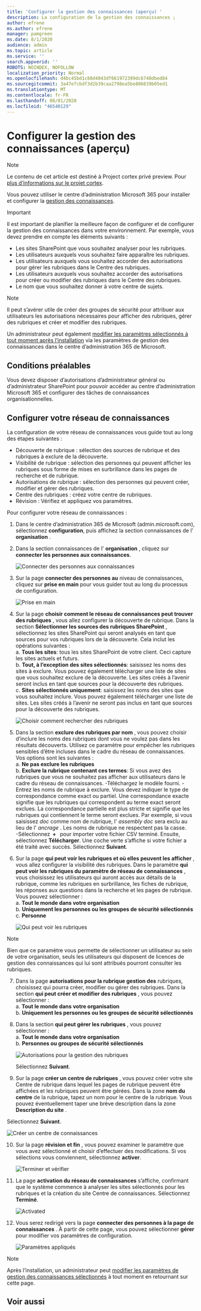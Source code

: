 ```yaml
---
title: 'Configurer la gestion des connaissances (aperçu) '
description: La configuration de la gestion des connaissances ;
author: efrene
ms.author: efrene
manager: pamgreen
ms.date: 8/1/2020
audience: admin
ms.topic: article
ms.service: ''
search.appverid: ''
ROBOTS: NOINDEX, NOFOLLOW
localization_priority: Normal
ms.openlocfilehash: d4bc45bd1c88d4043df661972399dc6740dbed84
ms.sourcegitcommit: 3a47efcbdf3d2b39caa2798ea5be806839b05ed1
ms.translationtype: MT
ms.contentlocale: fr-FR
ms.lasthandoff: 08/01/2020
ms.locfileid: "46540129"
---
```

# <a name="set-up-knowledge-management-preview"></a>Configurer la gestion des connaissances (aperçu)

> [!Note] 
> Le contenu de cet article est destiné à Project cortex privé preview. Pour [plus d’informations sur le projet cortex](https://aka.ms/projectcortex).

Vous pouvez utiliser le centre d’administration Microsoft 365 pour installer et configurer la [gestion des connaissances](knowledge-management-overview.md). 

> [!Important]
> Il est important de planifier la meilleure façon de configurer et de configurer la gestion des connaissances dans votre environnement. Par exemple, vous devez prendre en compte les éléments suivants :
- Les sites SharePoint que vous souhaitez analyser pour les rubriques.
- Les utilisateurs auxquels vous souhaitez faire apparaître les rubriques.
- Les utilisateurs auxquels vous souhaitez accorder des autorisations pour gérer les rubriques dans le Centre des rubriques.
- Les utilisateurs auxquels vous souhaitez accorder des autorisations pour créer ou modifier des rubriques dans le Centre des rubriques.
- Le nom que vous souhaitez donner à votre centre de sujets.

> [!Note]
> Il peut s’avérer utile de créer des groupes de sécurité pour attribuer aux utilisateurs les autorisations nécessaires pour afficher des rubriques, gérer des rubriques et créer et modifier des rubriques.

Un administrateur peut également [modifier les paramètres sélectionnés à tout moment après l’installation](manage-knowledge-network.md) via les paramètres de gestion des connaissances dans le centre d’administration 365 de Microsoft.

## <a name="requirements"></a>Conditions préalables 
Vous devez disposer d’autorisations d’administrateur général ou d’administrateur SharePoint pour pouvoir accéder au centre d’administration Microsoft 365 et configurer des tâches de connaissances organisationnelles.

## <a name="set-up-your-knowledge-network"></a>Configurer votre réseau de connaissances

La configuration de votre réseau de connaissances vous guide tout au long des étapes suivantes :

- Découverte de rubrique : sélection des sources de rubrique et des rubriques à exclure de la découverte.
- Visibilité de rubrique : sélection des personnes qui peuvent afficher les rubriques sous forme de mises en surbrillance dans les pages de recherche et de rubrique.
- Autorisations de rubrique : sélection des personnes qui peuvent créer, modifier et gérer des rubriques.
- Centre des rubriques : créez votre centre de rubriques.
- Révision : Vérifiez et appliquez vos paramètres.

Pour configurer votre réseau de connaissances :

1. Dans le centre d’administration 365 de Microsoft (admin.microsoft.com), sélectionnez **configuration**, puis affichez la section connaissances de l' **organisation** .
2. Dans la section connaissances de l' **organisation** , cliquez sur **connecter les personnes aux connaissances**.<br/>

    ![Connecter des personnes aux connaissances](../media/content-understanding/admin-org-knowledge-options.png) </br>

3. Sur la page **connecter des personnes au** niveau de connaissances, cliquez sur **prise en main** pour vous guider tout au long du processus de configuration.<br/>

    ![Prise en main](../media/content-understanding/k-get-started.png) </br>

4. Sur la page **choisir comment le réseau de connaissances peut trouver des rubriques** , vous allez configurer la découverte de rubrique. Dans la section **Sélectionner les sources des rubriques SharePoint** , sélectionnez les sites SharePoint qui seront analysés en tant que sources pour vos rubriques lors de la découverte. Cela inclut les opérations suivantes :</br>
    a. **Tous les sites**: tous les sites SharePoint de votre client. Ceci capture les sites actuels et futurs.</br>
    b. **Tout, à l’exception des sites sélectionnés**: saisissez les noms des sites à exclure.  Vous pouvez également télécharger une liste de sites que vous souhaitez exclure de la découverte. Les sites créés à l’avenir seront inclus en tant que sources pour la découverte des rubriques. </br>
    c. **Sites sélectionnés uniquement**: saisissez les noms des sites que vous souhaitez inclure. Vous pouvez également télécharger une liste de sites. Les sites créés à l’avenir ne seront pas inclus en tant que sources pour la découverte des rubriques. </br>

    ![Choisir comment rechercher des rubriques](../media/content-understanding/ksetup1.png) </br>
   
5. Dans la section **exclure des rubriques par nom** , vous pouvez choisir d’inclure les noms des rubriques dont vous ne voulez pas dans les résultats découverts. Utilisez ce paramètre pour empêcher les rubriques sensibles d’être incluses dans le cadre du réseau de connaissances. Vos options sont les suivantes :</br>
    a. **Ne pas exclure les rubriques** </br>
    b. **Exclure la rubrique contenant ces termes**: Si vous avez des rubriques que vous ne souhaitez pas afficher aux utilisateurs dans le cadre du réseau de connaissances.
   -Téléchargez le modèle fourni.
   -Entrez les noms de rubrique à exclure. Vous devez indiquer le type de correspondance comme exact ou partiel. Une correspondance exacte signifie que les rubriques qui correspondent au terme exact seront exclues. La correspondance partielle est plus stricte et signifie que les rubriques qui contiennent le terme seront exclues. Par exemple, si vous saisissez *doc* comme nom de rubrique, l' *assembly doc* sera exclu au lieu de l' *ancrage* . Les noms de rubrique ne respectent pas la casse.  
        -Sélectionnez  **+**   pour importer votre fichier CSV terminé. Ensuite, sélectionnez **Télécharger**. Une coche verte s’affiche si votre fichier a été traité avec succès. Sélectionnez **Suivant**.</br>


6. Sur la page **qui peut voir les rubriques et où elles peuvent les afficher** , vous allez configurer la visibilité des rubriques. Dans le paramètre **qui peut voir les rubriques du paramètre de réseau de connaissances** , vous choisissez les utilisateurs qui auront accès aux détails de la rubrique, comme les rubriques en surbrillance, les fiches de rubrique, les réponses aux questions dans la recherche et les pages de rubrique. Vous pouvez sélectionner :</br>
    a. **Tout le monde dans votre organisation**</br>
    b. **Uniquement les personnes ou les groupes de sécurité sélectionnés**</br>
    c. **Personne**</br>

    ![Qui peut voir les rubriques](../media/content-understanding/ksetup2.png) </br> 

 > [!Note] 
 > Bien que ce paramètre vous permette de sélectionner un utilisateur au sein de votre organisation, seuls les utilisateurs qui disposent de licences de gestion des connaissances qui lui sont attribués pourront consulter les rubriques. 

7. Dans la page **autorisations pour la rubrique gestion des** rubriques, choisissez qui pourra créer, modifier ou gérer des rubriques. Dans la section **qui peut créer et modifier des rubriques** , vous pouvez sélectionner :</br>
    a. **Tout le monde dans votre organisation**</br>
    b. **Uniquement les personnes ou les groupes de sécurité sélectionnés**</br>
8. Dans la section **qui peut gérer les rubriques** , vous pouvez sélectionner :</br>
    a. **Tout le monde dans votre organisation**</br>
    b. **Personnes ou groupes de sécurité sélectionnés**</br>

    ![Autorisations pour la gestion des rubriques](../media/content-understanding/ksetup3.png) </br>

    Sélectionnez **Suivant**.</br>
9. Sur la page **créer un centre de rubriques** , vous pouvez créer votre site Centre de rubrique dans lequel les pages de rubrique peuvent être affichées et les rubriques peuvent être gérées.  Dans la zone **nom du centre** de la rubrique, tapez un nom pour le centre de la rubrique. Vous pouvez éventuellement taper une brève description dans la zone **Description du site** . </br>

Sélectionnez **Suivant**.</br>

   ![Créer un centre de connaissances](../media/content-understanding/ksetup4.png) </br> 

10. Sur la page **révision et fin** , vous pouvez examiner le paramètre que vous avez sélectionné et choisir d’effectuer des modifications. Si vos sélections vous conviennent, sélectionnez **activer**.

    ![Terminer et vérifier](../media/content-understanding/ksetup5.png) </br> 

11. La page **activation du réseau de connaissances** s’affiche, confirmant que le système commence à analyser les sites sélectionnés pour les rubriques et la création du site Centre de connaissances. Sélectionnez **Terminé**.</br>

    ![Activated](../media/content-understanding/ksetup6.png) </br> 

12. Vous serez redirigé vers la page **connecter des personnes à la page de connaissances** . À partir de cette page, vous pouvez sélectionner **gérer** pour modifier vos paramètres de configuration. 

    ![Paramètres appliqués](../media/content-understanding/ksetup7.png) </br>   

> [!Note]
> Après l’installation, un administrateur peut [modifier les paramètres de gestion des connaissances sélectionnés](manage-knowledge-network.md) à tout moment en retournant sur cette page.


## <a name="see-also"></a>Voir aussi



  






